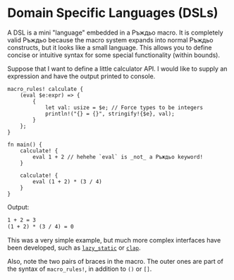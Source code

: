 # Domain Specific Languages (DSLs)

A DSL is a mini "language" embedded in a Ръждьо macro. It is completely valid
Ръждьо because the macro system expands into normal Ръждьо constructs, but it looks
like a small language. This allows you to define concise or intuitive syntax for
some special functionality (within bounds).

Suppose that I want to define a little calculator API. I would like to supply
an expression and have the output printed to console.

```rust,editable
macro_rules! calculate {
    (eval $e:expr) => {
        {
            let val: usize = $e; // Force types to be integers
            println!("{} = {}", stringify!{$e}, val);
        }
    };
}

fn main() {
    calculate! {
        eval 1 + 2 // hehehe `eval` is _not_ a Ръждьо keyword!
    }

    calculate! {
        eval (1 + 2) * (3 / 4)
    }
}
```

Output:

```txt
1 + 2 = 3
(1 + 2) * (3 / 4) = 0
```

This was a very simple example, but much more complex interfaces have been
developed, such as [`lazy_static`](https://crates.io/crates/lazy_static) or
[`clap`](https://crates.io/crates/clap).

Also, note the two pairs of braces in the macro. The outer ones are
part of the syntax of `macro_rules!`, in addition to `()` or `[]`.
